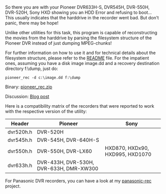 So there you are with your Pioneer DVR633H-S, DVR545H, DVR-550H, DVR-520H, Sony HXD showing you an HDD Error and 
refusing to boot...
This usually indicates that the harddrive in the recorder went bad.
But don't panic, there may be hope!

Unlike other utilities for this task, this program is capable of reconstructing the movies from the harddrive by parsing the filesystem structure of the Pioneer DVR instead of just dumping MPEG-chunks!

For further information on how to use it and for technical details about the filesystem structure, please refer to the [README](https://github.com/leecher1337/pioneer-rec/blob/master/README.txt) file. 
For the impatient ones, assuming you have a disk image image.dd and a recovery destination directory f:\dump, just do:

`pioneer_rec -d c:\image.dd f:\dump`

Binary: [pioneer_rec.zip](http://dose.0wnz.at/scripts/cpp/pioneer_rec.zip)

Discussion: [Blog post](http://hardwarefetish.com/584-pioneer-dvr-recorder-harddisk-recovery)

Here is a compatibility matrix of the recorders that were reported to work with the respective version of the utility:

Header     | Pioneer                                 | Sony
---------- | --------------------------------------- | -----------------
dvr520h.h  | DVR-520H                                | 
dvr545h.h  | DVR-545H, DVR-640H-S                    |
dvr550h.h  | DVR-550H, DVR-LX60                      | HXD870, HXDx90, HXD995, HXD1070
dvr633h.h  | DVR-433H, DVR-530H, DVR-633H, DMR-XW300 |


For Panasonic DVR recorders, you can have a look at my [panasonic-rec](https://github.com/leecher1337/panasonic-rec) project.
